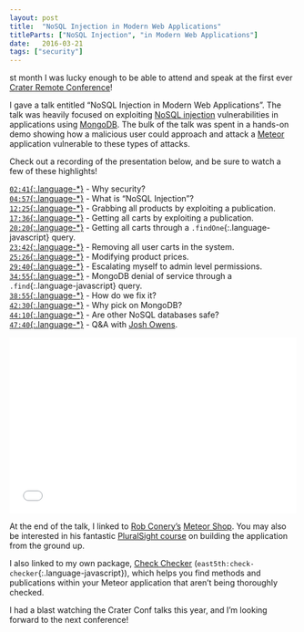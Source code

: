 ```yaml
---
layout: post
title:  "NoSQL Injection in Modern Web Applications"
titleParts: ["NoSQL Injection", "in Modern Web Applications"]
date:   2016-03-21
tags: ["security"]
---
```


st month I was lucky enough to be able to attend and speak at the first ever [Crater Remote Conference](http://conf.crater.io/)!

I gave a talk entitled “NoSQL Injection in Modern Web Applications”. The talk was heavily focused on exploiting [NoSQL injection](https://www.owasp.org/index.php/Testing_for_NoSQL_injection) vulnerabilities in applications using [MongoDB](https://www.mongodb.com/). The bulk of the talk was spent in a hands-on demo showing how a malicious user could approach and attack a [Meteor](https://www.meteor.com/) application vulnerable to these types of attacks.

Check out a recording of the presentation below, and be sure to watch a few of these highlights!

[`02:41`{:.language-*}](https://www.youtube.com/watch?v=tKuFYD-rrCM&feature=youtu.be&t=2m41s) - Why security?<br/>
[`04:57`{:.language-*}](https://www.youtube.com/watch?v=tKuFYD-rrCM&feature=youtu.be&t=4m57s) - What is “NoSQL Injection”?<br/>
[`12:25`{:.language-*}](https://www.youtube.com/watch?v=tKuFYD-rrCM&feature=youtu.be&t=12m25s) - Grabbing all products by exploiting a publication.<br/>
[`17:36`{:.language-*}](https://www.youtube.com/watch?v=tKuFYD-rrCM&feature=youtu.be&t=17m36s) - Getting all carts by exploiting a publication.<br/>
[`20:20`{:.language-*}](https://www.youtube.com/watch?v=tKuFYD-rrCM&feature=youtu.be&t=20m20s) - Getting all carts through a `.findOne`{:.language-javascript} query.<br/>
[`23:42`{:.language-*}](https://www.youtube.com/watch?v=tKuFYD-rrCM&feature=youtu.be&t=23m42s) - Removing all user carts in the system.<br/>
[`25:26`{:.language-*}](https://youtu.be/tKuFYD-rrCM?t=25m26s) - Modifying product prices.<br/>
[`29:40`{:.language-*}](https://www.youtube.com/watch?v=tKuFYD-rrCM&feature=youtu.be&t=29m40s) - Escalating myself to admin level permissions.<br/>
[`34:55`{:.language-*}](https://www.youtube.com/watch?v=tKuFYD-rrCM&feature=youtu.be&t=34m55s) - MongoDB denial of service through a `.find`{:.language-javascript} query.<br/>
[`38:55`{:.language-*}](https://www.youtube.com/watch?v=tKuFYD-rrCM&feature=youtu.be&t=38m55s) - How do we fix it?<br/>
[`42:30`{:.language-*}](https://www.youtube.com/watch?v=tKuFYD-rrCM&feature=youtu.be&t=42m30s) - Why pick on MongoDB?<br/>
[`44:10`{:.language-*}](https://www.youtube.com/watch?v=tKuFYD-rrCM&feature=youtu.be&t=44m10s) - Are other NoSQL databases safe?<br/>
[`47:40`{:.language-*}](https://www.youtube.com/watch?v=tKuFYD-rrCM&feature=youtu.be&t=47m40s) - Q&A with [Josh Owens](http://joshowens.me/).<br/>

<div style="position: relative; padding-bottom: 56.25%; padding-top: 25px; height: 0;">
    <iframe style="position: absolute; top: 0; left: 0; width: 100%; height: 100%;" src="//www.youtube.com/embed/tKuFYD-rrCM" frameborder="0" allowfullscreen></iframe>
</div>

At the end of the talk, I linked to [Rob Conery’s](http://rob.conery.io/) [Meteor Shop](https://github.com/robconery/meteor-shop). You may also be interested in his fantastic [PluralSight course](https://www.pluralsight.com/courses/meteorjs-web-application) on building the application from the ground up.

I also linked to my own package, [Check Checker](https://github.com/East5th/check-checker) (`east5th:check-checker`{:.language-javascript}), which helps you find methods and publications within your Meteor application that aren’t being thoroughly checked. 

I had a blast watching the Crater Conf talks this year, and I’m looking forward to the next conference!
